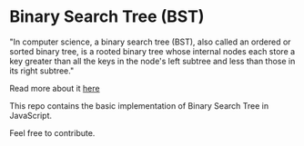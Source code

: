 
# Binary Search Tree (BST)

"In computer science, a binary search tree (BST), also called an ordered or sorted binary tree, is a rooted binary tree whose internal nodes each store a key greater than all the keys in the node's left subtree and less than those in its right subtree."

Read more about it [here](https://en.wikipedia.org/wiki/Binary_search_tree)

This repo contains the basic implementation of Binary Search Tree in JavaScript.

Feel free to contribute.
